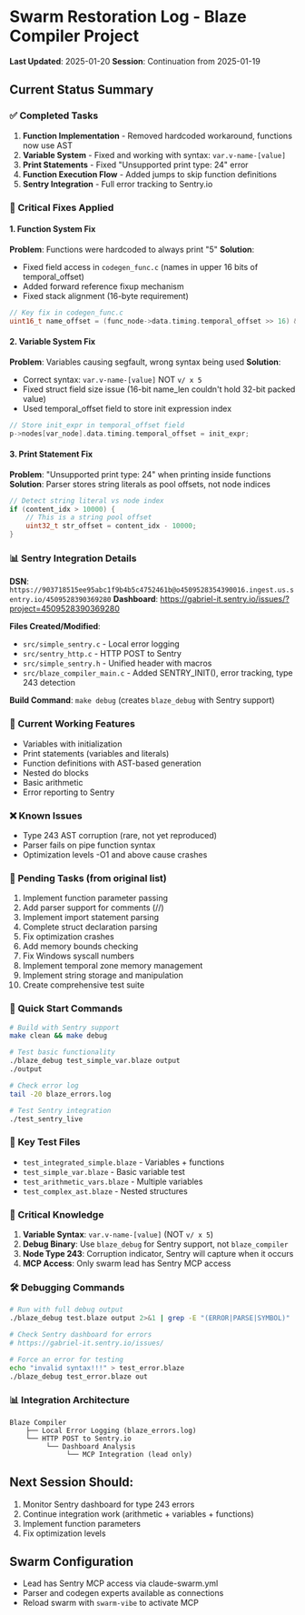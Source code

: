 # Swarm Restoration Log - Blaze Compiler Project
**Last Updated**: 2025-01-20
**Session**: Continuation from 2025-01-19

## Current Status Summary

### ✅ Completed Tasks
1. **Function Implementation** - Removed hardcoded workaround, functions now use AST
2. **Variable System** - Fixed and working with syntax: `var.v-name-[value]`
3. **Print Statements** - Fixed "Unsupported print type: 24" error
4. **Function Execution Flow** - Added jumps to skip function definitions
5. **Sentry Integration** - Full error tracking to Sentry.io

### 🚨 Critical Fixes Applied

#### 1. Function System Fix
**Problem**: Functions were hardcoded to always print "5"
**Solution**: 
- Fixed field access in `codegen_func.c` (names in upper 16 bits of temporal_offset)
- Added forward reference fixup mechanism
- Fixed stack alignment (16-byte requirement)
```c
// Key fix in codegen_func.c
uint16_t name_offset = (func_node->data.timing.temporal_offset >> 16) & 0xFFFF;
```

#### 2. Variable System Fix
**Problem**: Variables causing segfault, wrong syntax being used
**Solution**:
- Correct syntax: `var.v-name-[value]` NOT `v/ x 5`
- Fixed struct field size issue (16-bit name_len couldn't hold 32-bit packed value)
- Used temporal_offset field to store init expression index
```c
// Store init_expr in temporal_offset field
p->nodes[var_node].data.timing.temporal_offset = init_expr;
```

#### 3. Print Statement Fix
**Problem**: "Unsupported print type: 24" when printing inside functions
**Solution**: Parser stores string literals as pool offsets, not node indices
```c
// Detect string literal vs node index
if (content_idx > 10000) {
    // This is a string pool offset
    uint32_t str_offset = content_idx - 10000;
}
```

### 📊 Sentry Integration Details

**DSN**: `https://903718515ee95abc1f9b4b5c4752461b@o4509528354390016.ingest.us.sentry.io/4509528390369280`
**Dashboard**: https://gabriel-it.sentry.io/issues/?project=4509528390369280

**Files Created/Modified**:
- `src/simple_sentry.c` - Local error logging
- `src/sentry_http.c` - HTTP POST to Sentry
- `src/simple_sentry.h` - Unified header with macros
- `src/blaze_compiler_main.c` - Added SENTRY_INIT(), error tracking, type 243 detection

**Build Command**: `make debug` (creates `blaze_debug` with Sentry support)

### 🔧 Current Working Features
- Variables with initialization
- Print statements (variables and literals)
- Function definitions with AST-based generation
- Nested do blocks
- Basic arithmetic
- Error reporting to Sentry

### ❌ Known Issues
- Type 243 AST corruption (rare, not yet reproduced)
- Parser fails on pipe function syntax
- Optimization levels -O1 and above cause crashes

### 📝 Pending Tasks (from original list)
1. Implement function parameter passing
2. Add parser support for comments (//)
3. Implement import statement parsing
4. Complete struct declaration parsing
5. Fix optimization crashes
6. Add memory bounds checking
7. Fix Windows syscall numbers
8. Implement temporal zone memory management
9. Implement string storage and manipulation
10. Create comprehensive test suite

### 🚀 Quick Start Commands

```bash
# Build with Sentry support
make clean && make debug

# Test basic functionality
./blaze_debug test_simple_var.blaze output
./output

# Check error log
tail -20 blaze_errors.log

# Test Sentry integration
./test_sentry_live
```

### 📂 Key Test Files
- `test_integrated_simple.blaze` - Variables + functions
- `test_simple_var.blaze` - Basic variable test
- `test_arithmetic_vars.blaze` - Multiple variables
- `test_complex_ast.blaze` - Nested structures

### 🔑 Critical Knowledge

1. **Variable Syntax**: `var.v-name-[value]` (NOT `v/ x 5`)
2. **Debug Binary**: Use `blaze_debug` for Sentry support, not `blaze_compiler`
3. **Node Type 243**: Corruption indicator, Sentry will capture when it occurs
4. **MCP Access**: Only swarm lead has Sentry MCP access

### 🛠️ Debugging Commands

```bash
# Run with full debug output
./blaze_debug test.blaze output 2>&1 | grep -E "(ERROR|PARSE|SYMBOL)"

# Check Sentry dashboard for errors
# https://gabriel-it.sentry.io/issues/

# Force an error for testing
echo "invalid syntax!!!" > test_error.blaze
./blaze_debug test_error.blaze out
```

### 📊 Integration Architecture

```
Blaze Compiler
    ├── Local Error Logging (blaze_errors.log)
    └── HTTP POST to Sentry.io
         └── Dashboard Analysis
              └── MCP Integration (lead only)
```

## Next Session Should:
1. Monitor Sentry dashboard for type 243 errors
2. Continue integration work (arithmetic + variables + functions)
3. Implement function parameters
4. Fix optimization levels

## Swarm Configuration
- Lead has Sentry MCP access via claude-swarm.yml
- Parser and codegen experts available as connections
- Reload swarm with `swarm-vibe` to activate MCP